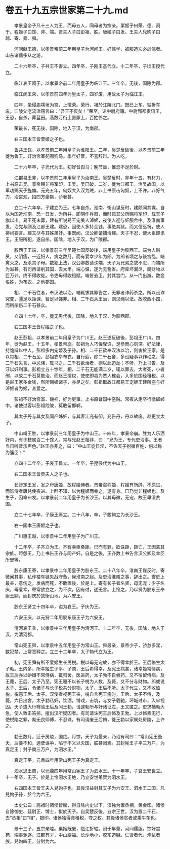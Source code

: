 # 卷五十九五宗世家第二十九.md

　　孝景皇帝子凡十三人为王，而母五人，同母者为宗亲。栗姬子曰荣、德、阏于。程姬子曰馀、非、端。贾夫人子曰彭祖、胜。唐姬子曰发。王夫人兒姁子曰越、寄、乘、舜。

　　河间献王德，以孝景帝前二年用皇子为河间王。好儒学，被服造次必於儒者。山东诸儒多从之游。

　　二十六年卒，子共王不害立。四年卒，子刚王基代立。十二年卒，子顷王授代立。

　　临江哀王阏于，以孝景帝前二年用皇子为临江王。三年卒，无後，国除为郡。

　　临江闵王荣，以孝景前四年为皇太子，四岁废，用故太子为临江王。

　　四年，坐侵庙壖垣为宫，上徵荣。荣行，祖於江陵北门。既已上车，轴折车废。江陵父老流涕窃言曰：“吾王不反矣！”荣至，诣中尉府簿。中尉郅都责讯王，王恐，自杀。葬蓝田。燕数万衔土置冢上，百姓怜之。

　　荣最长，死无後，国除，地入于汉，为南郡。

　　右三国本王皆栗姬之子也。

　　鲁共王馀，以孝景前二年用皇子为淮阳王。二年，吴楚反破後，以孝景前三年徙为鲁王。好治宫室苑囿狗马。季年好音，不喜辞辩。为人吃。

　　二十六年卒，子光代为王。初好音舆马；晚节啬，惟恐不足於财。

　　江都易王非，以孝景前二年用皇子为汝南王。吴楚反时，非年十五，有材力，上书原击吴。景帝赐非将军印，击吴。吴已破，二岁，徙为江都王，治吴故国，以军功赐天子旌旗。元光五年，匈奴大入汉为贼，非上书原击匈奴，上不许。非好气力，治宫观，招四方豪桀，骄奢甚。

　　立二十六年卒，子建立为王。七年自杀。淮南、衡山谋反时，建颇闻其谋。自以为国近淮南，恐一日发，为所并，即阴作兵器，而时佩其父所赐将军印，载天子旗以出。易王死未葬，建有所说易王宠美人淖姬，夜使人迎与奸服舍中。及淮南事发，治党与颇及江都王建。建恐，因使人多持金钱，事绝其狱。而又信巫祝，使人祷祠妄言。建又尽与其姊弟奸。事既闻，汉公卿请捕治建。天子不忍，使大臣即讯王。王服所犯，遂自杀。国除，地入于汉，为广陵郡。

　　胶西于王端，以孝景前三年吴楚七国反破後，端用皇子为胶西王。端为人贼戾，又阴痿，一近妇人，病之数月。而有爱幸少年为郎。为郎者顷之与後宫乱，端禽灭之，及杀其子母。数犯上法，汉公卿数请诛端，天子为兄弟之故不忍，而端所为滋甚。有司再请削其国，去太半。端心愠，遂为无訾省。府库坏漏尽，腐财物以巨万计，终不得收徙。令吏毋得收租赋。端皆去卫，封其宫门，从一门出游。数变名姓，为布衣，之他郡国。

　　相、二千石往者，奉汉法以治，端辄求其罪告之，无罪者诈药杀之。所以设诈究变，彊足以距谏，智足以饰非。相、二千石从王治，则汉绳以法。故胶西小国，而所杀伤二千石甚众。

　　立四十七年，卒，竟无男代後，国除，地入于汉，为胶西郡。

　　右三国本王皆程姬之子也。

　　赵王彭祖，以孝景前二年用皇子为广川王。赵王遂反破後，彭祖王广川。四年，徙为赵王。十五年，孝景帝崩。彭祖为人巧佞卑谄，足恭而心刻深。好法律，持诡辩以中人。彭祖多内宠姬及子孙。相、二千石欲奉汉法以治，则害於王家。是以每相、二千石至，彭祖衣皁布衣，自行迎，除二千石舍，多设疑事以作动之，得二千石失言，中忌讳，辄书之。二千石欲治者，则以此迫劫；不听，乃上书告，及汙以奸利事。彭祖立五十馀年，相、二千石无能满二岁，辄以罪去，大者死，小者刑，以故二千石莫敢治。而赵王擅权，使使即县为贾人榷会，入多於国经租税。以是赵王家多金钱，然所赐姬诸子，亦尽之矣。彭祖取故江都易王宠姬王建所盗与奸淖姬者为姬，甚爱之。

　　彭祖不好治宫室、禨祥，好为吏事。上书原督国中盗贼。常夜从走卒行徼邯郸中。诸使过客以彭祖险陂，莫敢留邯郸。

　　其太子丹与其女及同产姊奸，与其客江充有卻。充告丹，丹以故废。赵更立太子。

　　中山靖王胜，以孝景前三年用皇子为中山王。十四年，孝景帝崩。胜为人乐酒好内，有子枝属百二十馀人。常与兄赵王相非，曰：“兄为王，专代吏治事。王者当日听音乐声色。”赵王亦非之，曰：“中山王徒日淫，不佐天子拊循百姓，何以称为籓臣！”

　　立四十二年卒，子哀王昌立。一年卒，子昆侈代为中山王。

　　右二国本王皆贾夫人之子也。

　　长沙定王发，发之母唐姬，故程姬侍者。景帝召程姬，程姬有所辟，不原进，而饰侍者唐兒使夜进。上醉不知，以为程姬而幸之，遂有身。已乃觉非程姬也。及生子，因命曰发。以孝景前二年用皇子为长沙王。以其母微，无宠，故王卑湿贫国。

　　立二十七年卒，子康王庸立。二十八年，卒，子鲋鮈立为长沙王。

　　右一国本王唐姬之子也。

　　广川惠王越，以孝景中二年用皇子为广川王。

　　十二年卒，子齐立为王。齐有幸臣桑距。已而有罪，欲诛距，距亡，王因禽其宗族。距怨王，乃上书告王齐与同产奸。自是之後，王齐数上书告言汉公卿及幸臣所忠等。

　　胶东康王寄，以孝景中二年用皇子为胶东王。二十八年卒。淮南王谋反时，寄微闻其事，私作楼车镞矢战守备，候淮南之起。及吏治淮南之事，辞出之。寄於上最亲，意伤之，发病而死，不敢置後，於是上。寄有长子者名贤，母无宠；少子名庆，母爱幸，寄常欲立之，为不次，因有过，遂无言。上怜之，乃以贤为胶东王奉康王嗣，而封庆於故衡山地，为六安王。

　　胶东王贤立十四年卒，谥为哀王。子庆为王。

　　六安王庆，以元狩二年用胶东康王子为六安王。

　　清河哀王乘，以孝景中三年用皇子为清河王。十二年卒，无後，国除，地入于汉，为清河郡。

　　常山宪王舜，以孝景中五年用皇子为常山王。舜最亲，景帝少子，骄怠多淫，数犯禁，上常宽释之。立三十二年卒，太子勃代立为王。

　　初，宪王舜有所不爱姬生长男棁。棁以母无宠故，亦不得幸於王。王后脩生太子勃。王内多，所幸姬生子平、子商，王后希得幸。及宪王病甚，诸幸姬常侍病，故王后亦以妒媢不常侍病，辄归舍。医进药，太子勃不自尝药，又不宿留侍病。及王薨，王后、太子乃至。宪王雅不以长子棁为人数，及薨，又不分与财物。郎或说太子、王后，令诸子与长子棁共分财物，太子、王后不听。太子代立，又不收恤棁。棁怨王后、太子。汉使者视宪王丧，棁自言宪王病时，王后、太子不侍，及薨，六日出舍，太子勃私奸，饮酒，博戏，击筑，与女子载驰，环城过市，入牢视囚。天子遣大行骞验王后及问王勃，请逮勃所与奸诸证左，王又匿之。吏求捕勃大急，使人致击笞掠，擅出汉所疑囚者。有司请诛宪王后脩及王勃。上以脩素无行，使棁陷之罪，勃无良师傅，不忍诛。有司请废王后脩，徙王勃以家属处房陵，上许之。

　　勃王数月，迁于房陵，国绝。月馀，天子为最亲，乃诏有司曰：“常山宪王蚤夭，后妾不和，適孽诬争，陷于不义以灭国，朕甚闵焉。其封宪王子平三万户，为真定王；封子商三万户，为泗水王。”

　　真定王平，元鼎四年用常山宪王子为真定王。

　　泗水思王商，以元鼎四年用常山宪王子为泗水王。十一年卒，子哀王安世立。十一年卒，无子。於是上怜泗水王绝，乃立安世弟贺为泗水王。

　　右四国本王皆王夫人兒姁子也。其後汉益封其支子为六安王、泗水王二国。凡兒姁子孙，於今为六王。

　　太史公曰：高祖时诸侯皆赋，得自除内史以下，汉独为置丞相，黄金印。诸侯自除御史、廷尉正、博士，拟於天子。自吴楚反後，五宗王世，汉为置二千石，去“丞相”曰“相”，银印。诸侯独得食租税，夺之权。其後诸侯贫者或乘牛车也。

　　景十三子，五宗亲睦。栗姬既废，临江折轴。阏于早薨，河间儒服。馀好宫苑，端事驰逐。江都有才，中山禔福。长沙地小，胶东造镞。仁贤者代，浡乱者族。兒姁四王，分封为六。